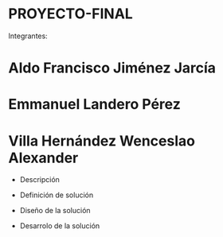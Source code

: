 # PROYECTO-FINAL
Integrantes: 

# Aldo Francisco Jiménez Jarcía
# Emmanuel Landero Pérez
# Villa Hernández Wenceslao Alexander 

- Descripción 

- Definición de solución

- Diseño de la solución

- Desarrolo de la solución
